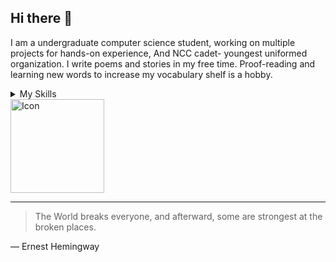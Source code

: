 ## Hi there 👋
I am a undergraduate computer science student, working on multiple projects for hands-on experience,
And NCC cadet- youngest uniformed organization.
I write poems and stories in my free time.
Proof-reading and learning new words to increase my vocabulary shelf is a hobby.

<details>
<summary>My Skills</summary>

| Rank | Skills                          |
|-----:|-------------------------------- |
|     1|      Excel                      |
|     2|      Project Management         |
|     3|      MongDB                     |
|     4|      Express.js                 |
|     5|      Backend Web development    |
|     6|      Communication Skills       |
</details>
<picture>
  <source media="(prefers-color-scheme: dark)" srcset="https://i.pinimg.com/1200x/af/34/0f/af340f682940be93a688853d8d9b927f.jpg" width="150" >
  <source media="(prefers-color-scheme: light)" srcset="https://i.pinimg.com/736x/02/90/dd/0290dd1bc62330d21a37170495344b80.jpg" width="150">
  <img alt="Icon" src="https://i.pinimg.com/1200x/af/34/0f/af340f682940be93a688853d8d9b927f.jpg" width="150">
</picture>


---
> The World breaks everyone, and afterward, some are strongest at the broken places.

— Ernest Hemingway
